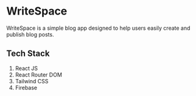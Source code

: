 # WriteSpace

WriteSpace is a simple blog app designed to help users easily create and publish blog posts.

## Tech Stack

1. React JS
2. React Router DOM
3. Tailwind CSS
4. Firebase
